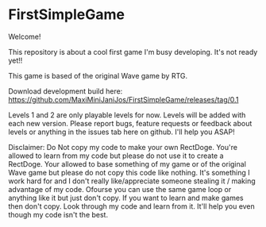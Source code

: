 # FirstSimpleGame


Welcome!

This repository is about a cool first game I'm busy developing. It's not ready yet!!

This game is based of the original Wave game by RTG.

Download development build here:
https://github.com/MaxiMiniJaniJos/FirstSimpleGame/releases/tag/0.1

Levels 1 and 2 are only playable levels for now. Levels will be added with each new version.
Please report bugs, feature requests or feedback about levels or anything in the issues tab here on github.
I'll help you ASAP!

Disclaimer:
Do Not copy my code to make your own RectDoge. You're allowed to learn from my code but please do not use it to create a RectDoge. Your allowed to base something of my game or of the original Wave game but please do not copy this code like nothing. It's something I work hard for and I don't really like/appreciate someone stealing it / making advantage of my code.
Ofourse you can use the same game loop or anything like it but just don't copy. If you want to learn and make games then don't copy. Look through my code and learn from it. It'll help you even though my code isn't the best.

